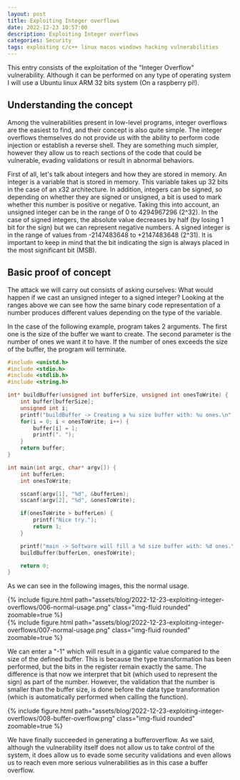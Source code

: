 ```yaml
---
layout: post
title: Exploiting Integer overflows
date: 2022-12-23 10:57:00
description: Exploiting Integer overflows
categories: Security
tags: exploiting c/c++ linux macos windows hacking vulnerabilities
---
```


This entry consists of the exploitation of the "Integer Overflow" vulnerability. Although it can be performed on any type of operating system I will use a Ubuntu linux ARM 32 bits system (On a raspberry pi!).

## Understanding the concept

Among the vulnerabilities present in low-level programs, integer overflows are the easiest to find, and their concept is also quite simple. The integer overflows themselves do not provide us with the ability to perform code injection or establish a reverse shell. They are something much simpler, however they allow us to reach sections of the code that could be vulnerable, evading validations or result in abnormal behaviors.

First of all, let's talk about integers and how they are stored in memory. An integer is a variable that is stored in memory. This variable takes up 32 bits in the case of an x32 architecture. In addition, integers can be signed, so depending on whether they are signed or unsigned, a bit is used to mark whether this number is positive or negative. Taking this into account, an unsigned integer can be in the range of 0 to 4294967296 (2^32). 
In the case of signed integers, the absolute value decreases by half (by losing 1 bit for the sign) but we can represent negative numbers. A signed integer is in the range of values from -2147483648 to +2147483648 (2^31). It is important to keep in mind that the bit indicating the sign is always placed in the most significant bit (MSB).

## Basic proof of concept

The attack we will carry out consists of asking ourselves: What would happen if we cast an unsigned integer to a signed integer? Looking at the ranges above we can see how the same binary code representation of a number produces different values depending on the type of the variable. 

In the case of the following example, program takes 2 arguments. The first one is the size of the buffer we want to create. The second parameter is the number of ones we want it to have. If the number of ones exceeds the size of the buffer, the program will terminate.

```c
#include <unistd.h>
#include <stdio.h>
#include <stdlib.h>
#include <string.h>

int* buildBuffer(unsigned int bufferSize, unsigned int onesToWrite) {
	int buffer[bufferSize];
	unsigned int i;
	printf("buildBuffer -> Creating a %u size buffer with: %u ones.\n", bufferSize, onesToWrite);
	for(i = 0; i < onesToWrite; i++) {
		buffer[i] = 1;
		printf(". ");
	}
	return buffer;
}

int main(int argc, char* argv[]) {
	int bufferLen;
	int onesToWrite;

	sscanf(argv[1], "%d", &bufferLen);
	sscanf(argv[2], "%d", &onesToWrite);

	if(onesToWrite > bufferLen) {
		printf("Nice try.");
		return 1;
	}

	printf("main -> Software will fill a %d size buffer with: %d ones.\n", bufferLen, onesToWrite);
	buildBuffer(bufferLen, onesToWrite);

	return 0;
}
```

As we can see in the following images, this the normal usage.

<div class="row mt-3">
    <div class="col-sm mt-3 mt-md-0">
        {% include figure.html path="assets/blog/2022-12-23-exploiting-integer-overflows/006-normal-usage.png" class="img-fluid rounded" zoomable=true %}
    </div>
    <div class="col-sm mt-3 mt-md-0">
        {% include figure.html path="assets/blog/2022-12-23-exploiting-integer-overflows/007-normal-usage.png" class="img-fluid rounded" zoomable=true %}
    </div>
</div>

We can enter a "-1" which will result in a gigantic value compared to the size of the defined buffer. This is because the type transformation has been performed, but the bits in the register remain exactly the same. The difference is that now we interpret that bit (which used to represent the sign) as part of the number. However, the validation that the number is smaller than the buffer size, is done before the data type transformation (which is automatically performed when calling the function).

<div class="row mt-3">
    <div class="col-sm mt-3 mt-md-0">
        {% include figure.html path="assets/blog/2022-12-23-exploiting-integer-overflows/008-buffer-overflow.png" class="img-fluid rounded" zoomable=true %}
    </div>
</div>

We have finally succeeded in generating a bufferoverflow. As we said, although the vulnerability itself does not allow us to take control of the system, it does allow us to evade some security validations and even allows us to reach even more serious vulnerabilities as in this case a buffer overflow.
